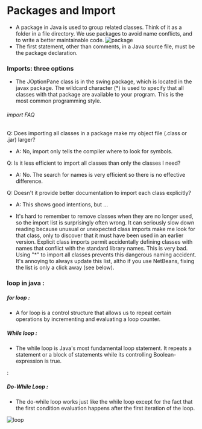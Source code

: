 # Packages and Import
* A package in Java is used to group related classes. Think of it as a folder in a file directory. We use packages to avoid name conflicts, and to write a better maintainable code. 
![package](https://simplesnippets.tech/wp-content/uploads/2018/04/packages-in-java-programming-featured-image-1280x720.jpg)
* The first statement, other than comments, in a Java source file, must be the package declaration.

### Imports: three options
* The JOptionPane class is in the swing package, which is located in the javax package. The wildcard character (*) is used to specify that all classes with that package are available to your program. This is the most common programming style.

###### import FAQ
Q: Does importing all classes in a package make my object file (.class or .jar) larger?
 * A: No, import only tells the compiler where to look for symbols.

Q: Is it less efficient to import all classes than only the classes I need?
 * A: No. The search for names is very efficient so there is no effective difference.

Q: Doesn't it provide better documentation to import each class explicitly?
 * A: This shows good intentions, but ...

 * It's hard to remember to remove classes when they are no longer used, so the import list is surprisingly often wrong. It can seriously slow down reading because unusual or unexpected class imports make me look for that class, only to discover that it must have been used in an earlier version.
Explicit class imports permit accidentally defining classes with names that conflict with the standard library names. This is very bad. Using "*" to import all classes prevents this dangerous naming accident.
It's annoying to always update this list, altho if you use NetBeans, fixing the list is only a click away (see below).

### loop in java :

 ##### for loop :
 * A for loop is a control structure that allows us to repeat certain operations by incrementing and evaluating a loop counter.
 ##### While  loop :
 * The while loop is Java's most fundamental loop statement. It repeats a statement or a block of statements while its controlling Boolean-expression is true.

 :
 ##### Do-While Loop :
* The do-while loop works just like the while loop except for the fact that the first condition evaluation happens after the first iteration of the loop.

![loop](https://1.bp.blogspot.com/-mcTB2UoPY1E/WxtaTUjMXYI/AAAAAAAAAKc/zWqmuTOIzo06TLhKFL9cXLRqr_ymQ3mnACLcBGAs/s1600/types-of-loop-in-java.png)
